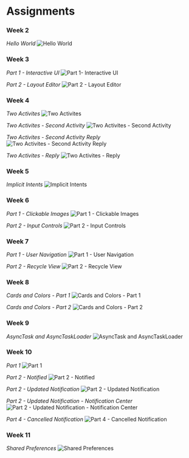 # Assignments

### Week 2

*Hello World*
![**Hello World**](/Images/Week-2/Hello-World.png)

### Week 3

*Part 1 - Interactive UI*
![**Part 1- Interactive UI**](/Images/Week-3/Part-1-Interactive-UI.png)

*Part 2 - Layout Editor*
![**Part 2 - Layout Editor**](/Images/Week-3/Part-2-Layout-Editor.png)

### Week 4

*Two Activites*
![**Two Activites**](/Images/Week-4/Two-Activites.png)

*Two Activites - Second Activity*
![**Two Activites - Second Activity**](/Images/Week-4/Two-Activites-Second-Activity.png)

*Two Activites - Second Activity Reply*
![**Two Activites - Second Activity Reply**](/Images/Week-4/Two-Activites-Second-Activity-Reply.png)

*Two Activites - Reply*
![**Two Activites - Reply**](/Images/Week-4/Two-Activites-Reply.png)

### Week 5

*Implicit Intents*
![**Implicit Intents**](/Images/Week-5/Implicit-Intents.png)

### Week 6

*Part 1 - Clickable Images*
![**Part 1 - Clickable Images**](/Images/Week-6/Part-1-Clickable-Images.png)

*Part 2 - Input Controls*
![**Part 2 - Input Controls**](/Images/Week-6/Part-2-Input-Controls.png)

### Week 7

*Part 1 - User Navigation*
![**Part 1 - User Navigation**](/Images/Week-7/Part-1-User-Navigation.png)

*Part 2 - Recycle View*
![**Part 2 - Recycle View**](/Images/Week-7/Part-2-Recycle-View.png)

### Week 8

*Cards and Colors - Part 1*
![**Cards and Colors - Part 1**](/Images/Week-8/Cards-and-Colors-Part-1.png)

*Cards and Colors - Part 2*
![**Cards and Colors - Part 2**](/Images/Week-8/Cards-and-Colors-Part-2.png)

### Week 9

*AsyncTask and AsyncTaskLoader*
![**AsyncTask and AsyncTaskLoader**](/Images/Week-9/AsyncTask-and-AsyncTaskLoader.png)

### Week 10

*Part 1*
![**Part 1**](/Images/Week-10/Part-1.png)

*Part 2 - Notified*
![**Part 2 - Notified**](/Images/Week-10/Part-2-Notified.png)

*Part 2 - Updated Notification*
![**Part 2 - Updated Notification**](/Images/Week-10/Part-2-Updated-Notification.png)

*Part 2 - Updated Notification - Notification Center*
![**Part 2 - Updated Notification - Notification Center**](/Images/Week-10/Part-2-Updated-Notification-Notification-Center.png)

*Part 4 - Cancelled Notification*
![**Part 4 - Cancelled Notification**](/Images/Week-10/Part-4-Cancelled-Notification.png)

### Week 11

*Shared Preferences*
![**Shared Preferences**](/Images/Week-11/Shared-Preferences.png)
